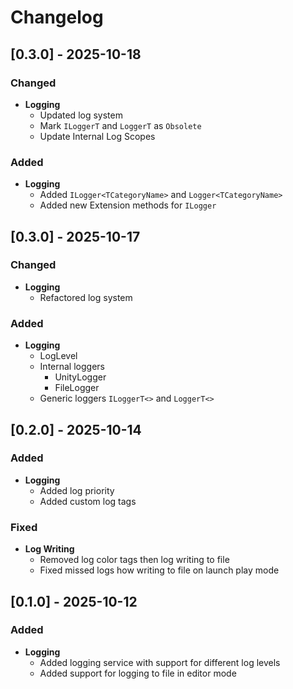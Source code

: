 # Changelog

## [0.3.0] - 2025-10-18

### Changed
- **Logging**
    - Updated log system
    - Mark ``ILoggerT`` and ``LoggerT`` as ``Obsolete``
    - Update Internal Log Scopes

### Added
- **Logging**
    - Added ``ILogger<TCategoryName>`` and ``Logger<TCategoryName>``
    - Added new Extension methods for ``ILogger``

## [0.3.0] - 2025-10-17

### Changed
- **Logging**
  - Refactored log system

### Added
- **Logging**
  - LogLevel
  - Internal loggers
    - UnityLogger
    - FileLogger
  - Generic loggers ``ILoggerT<>`` and ``LoggerT<>``

## [0.2.0] - 2025-10-14

### Added
- **Logging**
  - Added log priority
  - Added custom log tags

### Fixed
- **Log Writing**
  - Removed log color tags then log writing to file
  - Fixed missed logs how writing to file on launch play mode

## [0.1.0] - 2025-10-12

### Added
- **Logging**
  - Added logging service with support for different log levels
  - Added support for logging to file in editor mode
